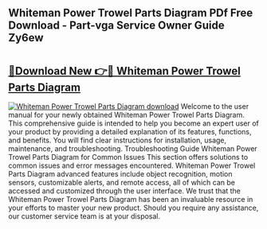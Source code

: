 ## Whiteman Power Trowel Parts Diagram PDf Free Download - Part-vga Service Owner Guide Zy6ew

# <h2><a href="http://dfknlc.blite.top/?on=Whiteman+Power+Trowel+Parts+Diagram">🔗Download New 👉🔴 Whiteman Power Trowel Parts Diagram</a></h2>

[![Whiteman Power Trowel Parts Diagram download](https://i.imgur.com/lujVjoI.png)](http://dfknlc.blite.top/?on=Whiteman+Power+Trowel+Parts+Diagram)
Welcome to the user manual for your newly obtained Whiteman Power Trowel Parts Diagram. This comprehensive guide is intended to help you become an expert user of your product by providing a detailed explanation of its features, functions, and benefits. You will find clear instructions for installation, usage, maintenance, and troubleshooting. Troubleshooting Guide Whiteman Power Trowel Parts Diagram for Common Issues This section offers solutions to common issues and error messages encountered. Whiteman Power Trowel Parts Diagram advanced features include object recognition, motion sensors, customizable alerts, and remote access, all of which can be accessed and customized through the user interface. We trust that the Whiteman Power Trowel Parts Diagram has been an invaluable resource in your efforts to master your new product. Should you require any assistance, our customer service team is at your disposal.
